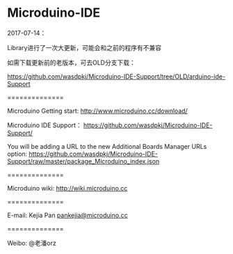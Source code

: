 ﻿Microduino-IDE
==============

2017-07-14：

Library进行了一次大更新，可能会和之前的程序有不兼容

如需下载更新前的老版本，可去OLD分支下载：

https://github.com/wasdpkj/Microduino-IDE-Support/tree/OLD/arduino-ide-Support

==============

Microduino Getting start:
http://www.microduino.cc/download/


Microduino IDE Support：
https://github.com/wasdpkj/Microduino-IDE-Support/


You will be adding a URL to the new Additional Boards Manager URLs option:
https://github.com/wasdpkj/Microduino-IDE-Support/raw/master/package_Microduino_index.json

==============

Microduino wiki:
http://wiki.microduino.cc


==============

E-mail:
Kejia Pan
pankejia@microduino.cc

==============

Weibo:
@老潘orz
